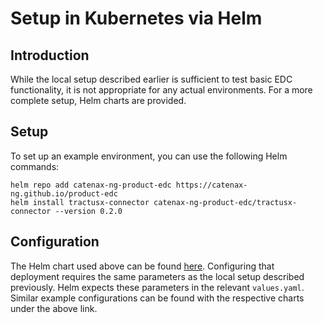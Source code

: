 # Setup in Kubernetes via Helm

## Introduction

While the local setup described earlier is sufficient to test basic EDC functionality, it is not appropriate for any actual environments.
For a more complete setup, Helm charts are provided.

## Setup

To set up an example environment, you can use the following Helm commands:

```shell
helm repo add catenax-ng-product-edc https://catenax-ng.github.io/product-edc
helm install tractusx-connector catenax-ng-product-edc/tractusx-connector --version 0.2.0
```

## Configuration

The Helm chart used above can be found [here](https://github.com/eclipse-tractusx/tractusx-edc/tree/main/charts).
Configuring that deployment requires the same parameters as the local setup described previously.
Helm expects these parameters in the relevant `values.yaml`.
Similar example configurations can be found with the respective charts under the above link.
